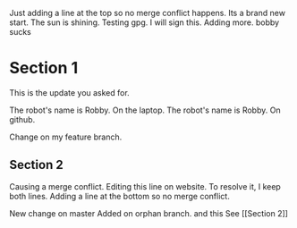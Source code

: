 Just adding a line at the top so no merge conflict happens.
Its a brand new start.
The sun is shining.
Testing gpg.
I will sign this.
Adding more.
bobby sucks
# Section 1



This is the update you asked for.

The robot's name is Robby. On the laptop.
The robot's name is Robby. On github.

Change on my feature branch.

## Section 2

Causing a merge conflict.
Editing this line on website.
To resolve it, I keep both lines.
Adding a line at the bottom so no merge conflict.

New change on master
Added on orphan branch.
and this
See [[Section 2]]
